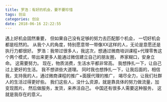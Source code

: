 ```yaml
---
title: 罗浩：有好的机会，要不要珍惜
tags: 创业
categories: 创业
date: 2018-06-16 22:22:55
---
```


遇上好机会固然重要，
但如果自己没有足够的努力去匹配那个机会，
一切好机会都是枉然的。
从我个人的角度，特别愿意带一带像XX这样的人，无论是意愿还是执行力都很好。
罗浩：我带过很多人，我这次，想通过微商培训课程+代理零售这个两个模式，带出来更多人能通过微信建立自己的朋友圈，
养家糊口，安身立命。
这需要努力。
现在，物质消费，生活水平都非常高。
我想挣扎一下，让自己过上更好的生活。
我不想讲些大道理。
同时我也想挣扎一下，让我后面的，相信我，支持我的人，通过微商课程的推广+面膜代理的推广，
竭尽全力，让我们社群人的生活过得更好些。
我们这些人，没什么资源，就是靠具体的努力做流量，加变现图片。
然后做服务，发货，来养活自己。
中国还有很多人需要这种服务，
这就是我存在的意义。